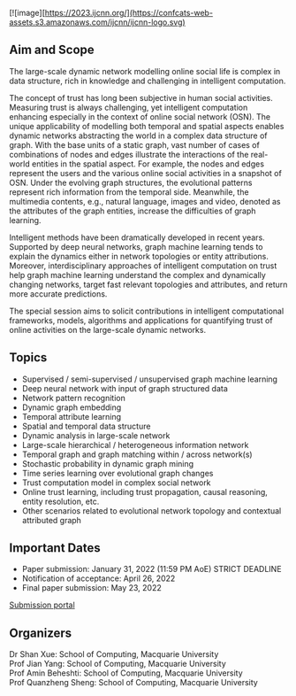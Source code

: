 [![image][https://2023.ijcnn.org/](https://confcats-web-assets.s3.amazonaws.com/ijcnn/ijcnn-logo.svg)

## Aim and Scope

The large-scale dynamic network modelling online social life is complex in data structure, rich in knowledge and challenging in intelligent computation. 

The concept of trust has long been subjective in human social activities. Measuring trust is always challenging, yet intelligent computation enhancing especially in the context of online social network (OSN). The unique applicability of modelling both temporal and spatial aspects enables dynamic networks abstracting the world in a complex data structure of graph. With the base units of a static graph, vast number of cases of combinations of nodes and edges illustrate the interactions of the real-world entities in the spatial aspect. For example, the nodes and edges represent the users and the various online social activities in a snapshot of OSN. Under the evolving graph structures, the evolutional patterns represent rich information from the temporal side. Meanwhile, the multimedia contents, e.g., natural language, images and video, denoted as the attributes of the graph entities, increase the difficulties of graph learning.

Intelligent methods have been dramatically developed in recent years. Supported by deep neural networks, graph machine learning tends to explain the dynamics either in network topologies or entity attributions. Moreover, interdisciplinary approaches of intelligent computation on trust help graph machine learning understand the complex and dynamically changing networks, target fast relevant topologies and attributes, and return more accurate predictions. 

The special session aims to solicit contributions in intelligent computational frameworks, models, algorithms and applications for quantifying trust of online activities on the large-scale dynamic networks.

## Topics

- Supervised / semi-supervised / unsupervised graph machine learning
- Deep neural network with input of graph structured data
- Network pattern recognition
- Dynamic graph embedding
- Temporal attribute learning
- Spatial and temporal data structure 
- Dynamic analysis in large-scale network
- Large-scale hierarchical / heterogeneous information network
- Temporal graph and graph matching within / across network(s)
- Stochastic probability in dynamic graph mining
- Time series learning over evolutional graph changes
- Trust computation model in complex social network
- Online trust learning, including trust propagation, causal reasoning, entity resolution, etc.
- Other scenarios related to evolutional network topology and contextual attributed graph

## Important Dates

- Paper submission: January 31, 2022 (11:59 PM AoE) STRICT DEADLINE
- Notification of acceptance: April 26, 2022
- Final paper submission: May 23, 2022

[Submission portal](https://wcci2022.org/submission/) 


## Organizers
Dr Shan Xue: School of Computing, Macquarie University  
Prof Jian Yang: School of Computing, Macquarie University  
Prof Amin Beheshti: School of Computing, Macquarie University  
Prof Quanzheng Sheng: School of Computing, Macquarie University


